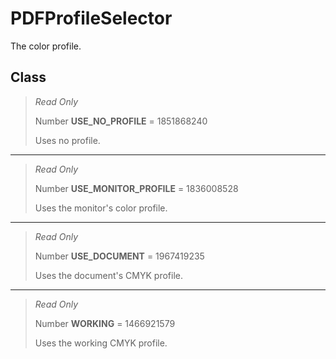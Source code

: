 # PDFProfileSelector
The color profile.

## Class
> *Read Only* 
> 
> Number **USE_NO_PROFILE** = 1851868240
> 
> Uses no profile.
*** 
> *Read Only* 
> 
> Number **USE_MONITOR_PROFILE** = 1836008528
> 
> Uses the monitor's color profile.
*** 
> *Read Only* 
> 
> Number **USE_DOCUMENT** = 1967419235
> 
> Uses the document's CMYK profile.
*** 
> *Read Only* 
> 
> Number **WORKING** = 1466921579
> 
> Uses the working CMYK profile.

